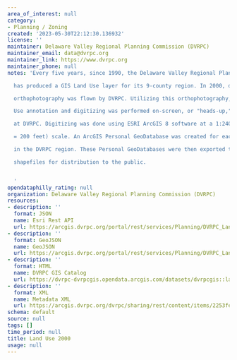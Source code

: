 ```yaml
---
area_of_interest: null
category:
- Planning / Zoning
created: '2023-05-30T22:12:30.136932'
license: ''
maintainer: Delaware Valley Regional Planning Commission (DVRPC)
maintainer_email: data@dvrpc.org
maintainer_link: https://www.dvrpc.org
maintainer_phone: null
notes: 'Every five years, since 1990, the Delaware Valley Regional Planning Commission

  has produced a GIS Land Use layer for its 9-county region. In 2000, digital

  orthophotography was flown by DVRPC. Utilizing this orthophotography, all Land

  Use annotation and digitizing was performed on-screen, or "heads-up," a first

  at DVRPC. Digitizing was done using ESRI ArcGIS 8 software at a 1:2400 (1 inch

  = 200 feet) scale. An ArcGIS Personal GeoDatabase was created for each county

  in the DVRPC region. These Personal GeoDatabases were then exported to ESRI

  shapefiles for distribution to the public.


  '
opendataphilly_rating: null
organization: Delaware Valley Regional Planning Commission (DVRPC)
resources:
- description: ''
  format: JSON
  name: Esri Rest API
  url: https://arcgis.dvrpc.org/portal/rest/services/Planning/DVRPC_LandUse_2000/FeatureServer/0
- description: ''
  format: GeoJSON
  name: GeoJSON
  url: https://arcgis.dvrpc.org/portal/rest/services/Planning/DVRPC_LandUse_2000/FeatureServer/0/query?where=1=1&outsr=4326&outfields=*&f=geojson
- description: ''
  format: HTML
  name: DVRPC GIS Catalog
  url: https://dvrpc-dvrpcgis.opendata.arcgis.com/datasets/dvrpcgis::land-use-2000
- description: ''
  format: XML
  name: Metadata XML
  url: https://arcgis.dvrpc.org/dvrpc/sharing/rest/content/items/2253fea727594a939eea074668d6ede0/info/metadata/metadata.xml?format=default
schema: default
source: null
tags: []
time_period: null
title: Land Use 2000
usage: null
---
```

